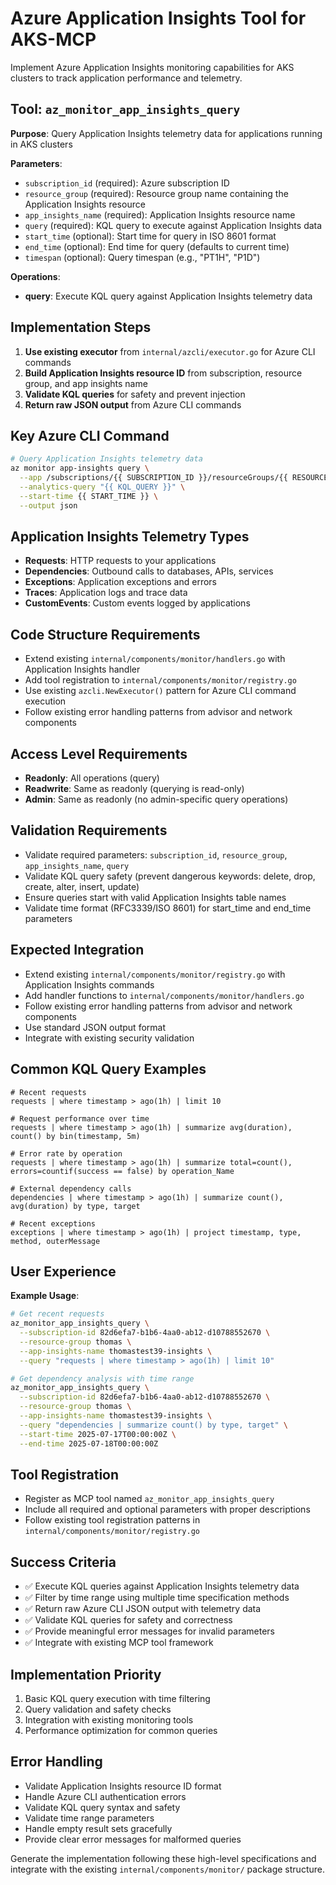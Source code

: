 # Azure Application Insights Tool for AKS-MCP

Implement Azure Application Insights monitoring capabilities for AKS clusters to track application performance and telemetry.

## Tool: `az_monitor_app_insights_query`

**Purpose**: Query Application Insights telemetry data for applications running in AKS clusters

**Parameters**:
- `subscription_id` (required): Azure subscription ID
- `resource_group` (required): Resource group name containing the Application Insights resource
- `app_insights_name` (required): Application Insights resource name
- `query` (required): KQL query to execute against Application Insights data
- `start_time` (optional): Start time for query in ISO 8601 format
- `end_time` (optional): End time for query (defaults to current time)
- `timespan` (optional): Query timespan (e.g., "PT1H", "P1D")

**Operations**:
- **query**: Execute KQL query against Application Insights telemetry data

## Implementation Steps

1. **Use existing executor** from `internal/azcli/executor.go` for Azure CLI commands
2. **Build Application Insights resource ID** from subscription, resource group, and app insights name
3. **Validate KQL queries** for safety and prevent injection
4. **Return raw JSON output** from Azure CLI commands

## Key Azure CLI Command

```bash
# Query Application Insights telemetry data
az monitor app-insights query \
  --app /subscriptions/{{ SUBSCRIPTION_ID }}/resourceGroups/{{ RESOURCE_GROUP_NAME }}/providers/Microsoft.Insights/components/{{ APP_INSIGHTS_NAME }} \
  --analytics-query "{{ KQL_QUERY }}" \
  --start-time {{ START_TIME }} \
  --output json
```

## Application Insights Telemetry Types
- **Requests**: HTTP requests to your applications
- **Dependencies**: Outbound calls to databases, APIs, services
- **Exceptions**: Application exceptions and errors
- **Traces**: Application logs and trace data
- **CustomEvents**: Custom events logged by applications

## Code Structure Requirements

- Extend existing `internal/components/monitor/handlers.go` with Application Insights handler
- Add tool registration to `internal/components/monitor/registry.go`
- Use existing `azcli.NewExecutor()` pattern for Azure CLI command execution
- Follow existing error handling patterns from advisor and network components

## Access Level Requirements
- **Readonly**: All operations (query)
- **Readwrite**: Same as readonly (querying is read-only)
- **Admin**: Same as readonly (no admin-specific query operations)

## Validation Requirements

- Validate required parameters: `subscription_id`, `resource_group`, `app_insights_name`, `query`
- Validate KQL query safety (prevent dangerous keywords: delete, drop, create, alter, insert, update)
- Ensure queries start with valid Application Insights table names
- Validate time format (RFC3339/ISO 8601) for start_time and end_time parameters

## Expected Integration

- Extend existing `internal/components/monitor/registry.go` with Application Insights commands
- Add handler functions to `internal/components/monitor/handlers.go`
- Follow existing error handling patterns from advisor and network components
- Use standard JSON output format
- Integrate with existing security validation

## Common KQL Query Examples

```kql
# Recent requests
requests | where timestamp > ago(1h) | limit 10

# Request performance over time
requests | where timestamp > ago(1h) | summarize avg(duration), count() by bin(timestamp, 5m)

# Error rate by operation
requests | where timestamp > ago(1h) | summarize total=count(), errors=countif(success == false) by operation_Name

# External dependency calls
dependencies | where timestamp > ago(1h) | summarize count(), avg(duration) by type, target

# Recent exceptions
exceptions | where timestamp > ago(1h) | project timestamp, type, method, outerMessage
```

## User Experience

**Example Usage**:
```bash
# Get recent requests
az_monitor_app_insights_query \
  --subscription-id 82d6efa7-b1b6-4aa0-ab12-d10788552670 \
  --resource-group thomas \
  --app-insights-name thomastest39-insights \
  --query "requests | where timestamp > ago(1h) | limit 10"

# Get dependency analysis with time range
az_monitor_app_insights_query \
  --subscription-id 82d6efa7-b1b6-4aa0-ab12-d10788552670 \
  --resource-group thomas \
  --app-insights-name thomastest39-insights \
  --query "dependencies | summarize count() by type, target" \
  --start-time 2025-07-17T00:00:00Z \
  --end-time 2025-07-18T00:00:00Z
```

## Tool Registration

- Register as MCP tool named `az_monitor_app_insights_query`
- Include all required and optional parameters with proper descriptions
- Follow existing tool registration patterns in `internal/components/monitor/registry.go`

## Success Criteria
- ✅ Execute KQL queries against Application Insights telemetry data
- ✅ Filter by time range using multiple time specification methods
- ✅ Return raw Azure CLI JSON output with telemetry data
- ✅ Validate KQL queries for safety and correctness
- ✅ Provide meaningful error messages for invalid parameters
- ✅ Integrate with existing MCP tool framework

## Implementation Priority
1. Basic KQL query execution with time filtering
2. Query validation and safety checks
3. Integration with existing monitoring tools
4. Performance optimization for common queries

## Error Handling
- Validate Application Insights resource ID format
- Handle Azure CLI authentication errors
- Validate KQL query syntax and safety
- Validate time range parameters
- Handle empty result sets gracefully
- Provide clear error messages for malformed queries

Generate the implementation following these high-level specifications and integrate with the existing `internal/components/monitor/` package structure.
